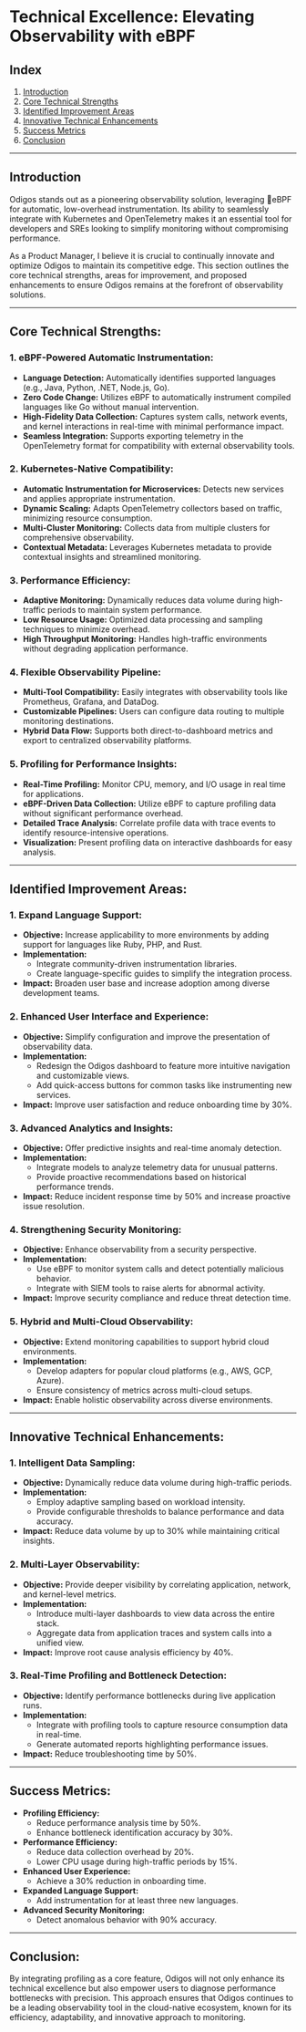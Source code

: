 # **Technical Excellence: Elevating Observability with eBPF**  

## **Index**  
1. [Introduction](#introduction)  
2. [Core Technical Strengths](#core-technical-strengths)  
3. [Identified Improvement Areas](#identified-improvement-areas)  
4. [Innovative Technical Enhancements](#innovative-technical-enhancements)  
5. [Success Metrics](#success-metrics)  
6. [Conclusion](#conclusion)  

---

## **Introduction**  
Odigos stands out as a pioneering observability solution, leveraging 🐝eBPF for automatic, low-overhead instrumentation. Its ability to seamlessly integrate with Kubernetes and OpenTelemetry makes it an essential tool for developers and SREs looking to simplify monitoring without compromising performance.  

As a Product Manager, I believe it is crucial to continually innovate and optimize Odigos to maintain its competitive edge. This section outlines the core technical strengths, areas for improvement, and proposed enhancements to ensure Odigos remains at the forefront of observability solutions.  

---

## **Core Technical Strengths:**  

### **1. eBPF-Powered Automatic Instrumentation:**  
- **Language Detection:** Automatically identifies supported languages (e.g., Java, Python, .NET, Node.js, Go).  
- **Zero Code Change:** Utilizes eBPF to automatically instrument compiled languages like Go without manual intervention.  
- **High-Fidelity Data Collection:** Captures system calls, network events, and kernel interactions in real-time with minimal performance impact.  
- **Seamless Integration:** Supports exporting telemetry in the OpenTelemetry format for compatibility with external observability tools.  

### **2. Kubernetes-Native Compatibility:**  
- **Automatic Instrumentation for Microservices:** Detects new services and applies appropriate instrumentation.  
- **Dynamic Scaling:** Adapts OpenTelemetry collectors based on traffic, minimizing resource consumption.  
- **Multi-Cluster Monitoring:** Collects data from multiple clusters for comprehensive observability.  
- **Contextual Metadata:** Leverages Kubernetes metadata to provide contextual insights and streamlined monitoring.  

### **3. Performance Efficiency:**  
- **Adaptive Monitoring:** Dynamically reduces data volume during high-traffic periods to maintain system performance.  
- **Low Resource Usage:** Optimized data processing and sampling techniques to minimize overhead.  
- **High Throughput Monitoring:** Handles high-traffic environments without degrading application performance.  

### **4. Flexible Observability Pipeline:**  
- **Multi-Tool Compatibility:** Easily integrates with observability tools like Prometheus, Grafana, and DataDog.  
- **Customizable Pipelines:** Users can configure data routing to multiple monitoring destinations.  
- **Hybrid Data Flow:** Supports both direct-to-dashboard metrics and export to centralized observability platforms.  

### **5. Profiling for Performance Insights:**  
- **Real-Time Profiling:** Monitor CPU, memory, and I/O usage in real time for applications.  
- **eBPF-Driven Data Collection:** Utilize eBPF to capture profiling data without significant performance overhead.  
- **Detailed Trace Analysis:** Correlate profile data with trace events to identify resource-intensive operations.  
- **Visualization:** Present profiling data on interactive dashboards for easy analysis.  

---

## **Identified Improvement Areas:**  

### **1. Expand Language Support:**  
- **Objective:** Increase applicability to more environments by adding support for languages like Ruby, PHP, and Rust.  
- **Implementation:**  
  - Integrate community-driven instrumentation libraries.  
  - Create language-specific guides to simplify the integration process.  
- **Impact:** Broaden user base and increase adoption among diverse development teams.  

### **2. Enhanced User Interface and Experience:**  
- **Objective:** Simplify configuration and improve the presentation of observability data.  
- **Implementation:**  
  - Redesign the Odigos dashboard to feature more intuitive navigation and customizable views.  
  - Add quick-access buttons for common tasks like instrumenting new services.  
- **Impact:** Improve user satisfaction and reduce onboarding time by 30%.  

### **3. Advanced Analytics and Insights:**  
- **Objective:** Offer predictive insights and real-time anomaly detection.  
- **Implementation:**  
  - Integrate  models to analyze telemetry data for unusual patterns.  
  - Provide proactive recommendations based on historical performance trends.  
- **Impact:** Reduce incident response time by 50% and increase proactive issue resolution.  

### **4. Strengthening Security Monitoring:**  
- **Objective:** Enhance observability from a security perspective.  
- **Implementation:**  
  - Use eBPF to monitor system calls and detect potentially malicious behavior.  
  - Integrate with SIEM tools to raise alerts for abnormal activity.  
- **Impact:** Improve security compliance and reduce threat detection time.  

### **5. Hybrid and Multi-Cloud Observability:**  
- **Objective:** Extend monitoring capabilities to support hybrid cloud environments.  
- **Implementation:**  
  - Develop adapters for popular cloud platforms (e.g., AWS, GCP, Azure).  
  - Ensure consistency of metrics across multi-cloud setups.  
- **Impact:** Enable holistic observability across diverse environments.  

---

## **Innovative Technical Enhancements:**  

### **1. Intelligent Data Sampling:**  
- **Objective:** Dynamically reduce data volume during high-traffic periods.  
- **Implementation:**  
  - Employ adaptive sampling based on workload intensity.  
  - Provide configurable thresholds to balance performance and data accuracy.  
- **Impact:** Reduce data volume by up to 30% while maintaining critical insights.  

### **2. Multi-Layer Observability:**  
- **Objective:** Provide deeper visibility by correlating application, network, and kernel-level metrics.  
- **Implementation:**  
  - Introduce multi-layer dashboards to view data across the entire stack.  
  - Aggregate data from application traces and system calls into a unified view.  
- **Impact:** Improve root cause analysis efficiency by 40%.  

### **3. Real-Time Profiling and Bottleneck Detection:**  
- **Objective:** Identify performance bottlenecks during live application runs.  
- **Implementation:**  
  - Integrate with profiling tools to capture resource consumption data in real-time.  
  - Generate automated reports highlighting performance issues.  
- **Impact:** Reduce troubleshooting time by 50%.  

---

## **Success Metrics:**  
- **Profiling Efficiency:**  
  - Reduce performance analysis time by 50%.  
  - Enhance bottleneck identification accuracy by 30%.  
- **Performance Efficiency:**  
  - Reduce data collection overhead by 20%.  
  - Lower CPU usage during high-traffic periods by 15%.  
- **Enhanced User Experience:**  
  - Achieve a 30% reduction in onboarding time.  
- **Expanded Language Support:**  
  - Add instrumentation for at least three new languages.  
- **Advanced Security Monitoring:**  
  - Detect anomalous behavior with 90% accuracy.  

---

## **Conclusion:**  
By integrating profiling as a core feature, Odigos will not only enhance its technical excellence but also empower users to diagnose performance bottlenecks with precision. This approach ensures that Odigos continues to be a leading observability tool in the cloud-native ecosystem, known for its efficiency, adaptability, and innovative approach to monitoring.  


